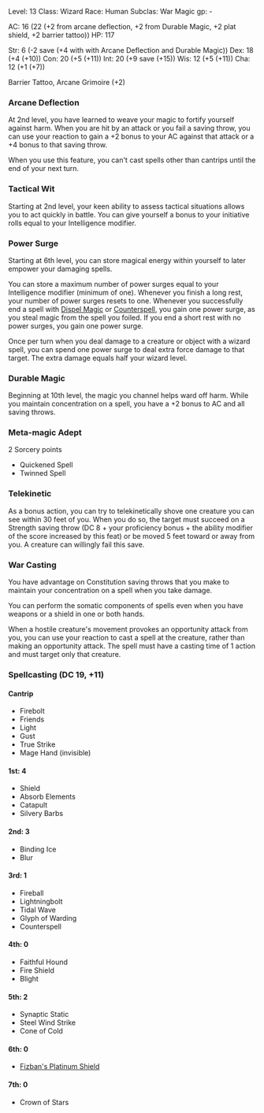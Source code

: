 Level: 13
Class: Wizard
Race: Human 
Subclas: War Magic
gp: -

AC: 16 (22 (+2 from arcane deflection, +2 from Durable Magic, +2 plat shield, +2 barrier tattoo))
HP: 117

Str: 6 (-2 save (+4 with with Arcane Deflection and Durable Magic))
Dex: 18 (+4 (+10))
Con: 20 (+5 (+11))
Int: 20 (+9 save (+15))
Wis: 12 (+5 (+11))
Cha: 12 (+1 (+7))

Barrier Tattoo, Arcane Grimoire (+2)
### Arcane Deflection
At 2nd level, you have learned to weave your magic to fortify yourself against harm. When you are hit by an attack or you fail a saving throw, you can use your reaction to gain a +2 bonus to your AC against that attack or a +4 bonus to that saving throw.

When you use this feature, you can't cast spells other than cantrips until the end of your next turn.

### Tactical Wit
Starting at 2nd level, your keen ability to assess tactical situations allows you to act quickly in battle. You can give yourself a bonus to your initiative rolls equal to your Intelligence modifier.

### Power Surge
Starting at 6th level, you can store magical energy within yourself to later empower your damaging spells.

You can store a maximum number of power surges equal to your Intelligence modifier (minimum of one). Whenever you finish a long rest, your number of power surges resets to one. Whenever you successfully end a spell with [Dispel Magic](http://dnd5e.wikidot.com/spell:dispel-magic) or [Counterspell](http://dnd5e.wikidot.com/spell:counterspell), you gain one power surge, as you steal magic from the spell you foiled. If you end a short rest with no power surges, you gain one power surge.

Once per turn when you deal damage to a creature or object with a wizard spell, you can spend one power surge to deal extra force damage to that target. The extra damage equals half your wizard level.

### Durable Magic
Beginning at 10th level, the magic you channel helps ward off harm. While you maintain concentration on a spell, you have a +2 bonus to AC and all saving throws.

### Meta-magic Adept
2 Sorcery points
- Quickened Spell
- Twinned Spell

### Telekinetic
As a bonus action, you can try to telekinetically shove one creature you can see within 30 feet of you. When you do so, the target must succeed on a Strength saving throw (DC 8 + your proficiency bonus + the ability modifier of the score increased by this feat) or be moved 5 feet toward or away from you. A creature can willingly fail this save.

### War Casting
You have advantage on Constitution saving throws that you make to maintain your concentration on a spell when you take damage.

You can perform the somatic components of spells even when you have weapons or a shield in one or both hands.

When a hostile creature's movement provokes an opportunity attack from you, you can use your reaction to cast a spell at the creature, rather than making an opportunity attack. The spell must have a casting time of 1 action and must target only that creature.

### Spellcasting (DC 19, +11)
#### Cantrip
- Firebolt
- Friends
- Light
- Gust
- True Strike
- Mage Hand (invisible)
#### 1st: 4
- Shield
- Absorb Elements
- Catapult
- Silvery Barbs
#### 2nd: 3
- Binding Ice
- Blur
#### 3rd: 1
- Fireball
- Lightningbolt
- Tidal Wave
- Glyph of Warding
- Counterspell
#### 4th: 0
- Faithful Hound
- Fire Shield
- Blight
#### 5th: 2
- Synaptic Static
- Steel Wind Strike
- Cone of Cold
#### 6th: 0
- [Fizban's Platinum Shield](http://dnd5e.wikidot.com/spell:fizbans-platinum-shield)

#### 7th: 0
- Crown of Stars
